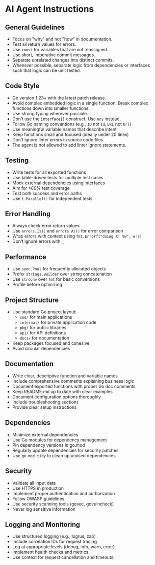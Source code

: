 # AI Agent Instructions

## General Guidelines

* Focus on "why" and not "how" in documentation.
* Test all return values for errors.
* Use `const` for variables that are not reassigned.
* Use short, imperative commit messages.
* Separate unrelated changes into distinct commits.
* Whenever possible, separate logic from dependencies or interfaces such that logic can be unit tested.

## Code Style

* Go version 1.23+ with the latest patch release.
* Avoid complex embedded logic in a single function. Break complex functions down into smaller functions.
* Use strong typing wherever possible.
* Don't use the `interface{}` construct. Use `any` instead.
* Follow Go naming conventions (e.g., `ID` not `Id`, `URL` not `Url`)
* Use meaningful variable names that describe intent
* Keep functions small and focused (ideally under 20 lines)
* Don't ignore linter errors in source code files.
* The agent is not allowed to add linter ignore statements.

## Testing

* Write tests for all exported functions
* Use table-driven tests for multiple test cases
* Mock external dependencies using interfaces
* Aim for >80% test coverage
* Test both success and error paths
* Use `t.Parallel()` for independent tests

## Error Handling

* Always check error return values
* Use `errors.Is()` and `errors.As()` for error comparison
* Wrap errors with context using `fmt.Errorf("doing X: %w", err)`
* Don't ignore errors with `_`

## Performance

* Use `sync.Pool` for frequently allocated objects
* Prefer `strings.Builder` over string concatenation
* Use `strconv` over `fmt` for basic conversions
* Profile before optimizing

## Project Structure

* Use standard Go project layout:
  * `cmd/` for main applications
  * `internal/` for private application code
  * `pkg/` for public libraries
  * `api/` for API definitions
  * `docs/` for documentation
* Keep packages focused and cohesive
* Avoid circular dependencies

## Documentation

* Write clear, descriptive function and variable names
* Include comprehensive comments explaining business logic
* Document exported functions with proper Go doc comments
* Keep README.md up to date with clear examples
* Document configuration options thoroughly
* Include troubleshooting sections
* Provide clear setup instructions

## Dependencies

* Minimize external dependencies
* Use Go modules for dependency management
* Pin dependency versions in go.mod
* Regularly update dependencies for security patches
* Use `go mod tidy` to clean up unused dependencies

## Security

* Validate all input data
* Use HTTPS in production
* Implement proper authentication and authorization
* Follow OWASP guidelines
* Use security scanning tools (gosec, govulncheck)
* Never log sensitive information

## Logging and Monitoring

* Use structured logging (e.g., logrus, zap)
* Include correlation IDs for request tracing
* Log at appropriate levels (debug, info, warn, error)
* Implement health checks and metrics
* Use context for request cancellation and timeouts
